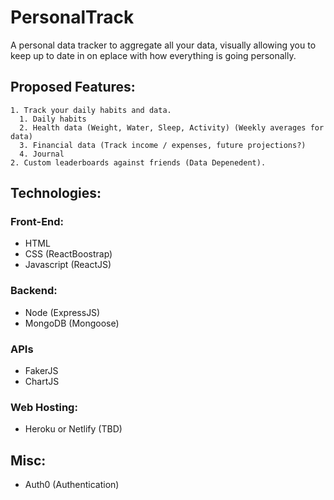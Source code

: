 # PersonalTrack

A personal data tracker to aggregate all your data, visually allowing you to keep up to date in on eplace with how everything is going personally.

## Proposed Features:
    1. Track your daily habits and data. 
      1. Daily habits
      2. Health data (Weight, Water, Sleep, Activity) (Weekly averages for data)
      3. Financial data (Track income / expenses, future projections?)
      4. Journal
    2. Custom leaderboards against friends (Data Depenedent). 
    

## Technologies:
### Front-End:
  - HTML
  - CSS (ReactBoostrap)
  - Javascript (ReactJS)

### Backend:
  - Node (ExpressJS)
  - MongoDB (Mongoose)

### APIs
  - FakerJS
  - ChartJS

### Web Hosting:
 - Heroku or Netlify (TBD)

## Misc:
  -  Auth0 (Authentication)

